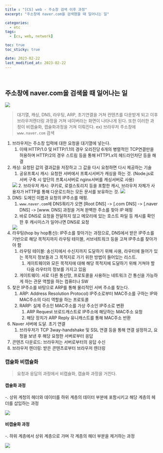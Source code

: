 ```yaml
---
title : "[CS] web - 주소창 검색 이후 과정"
excerpt: "주소창에 naver.com을 검색했을 때 일어나는 일"

categories:
  - etc
tags:
  - [cs, web, network]

toc: true
toc_sticky: true

date: 2023-02-22
last_modified_at: 2023-02-22
---
```

<br>

## 주소창에 naver.com을 검색을 때 일어나는 일

<img src="https://user-images.githubusercontent.com/81230679/220599843-bb3da070-5afd-4c4d-84e4-63d0d91182f0.png" />

> 대기열, 캐싱, DNS, 라우팅, ARP, 초기연결을 거쳐 컨텐츠를 다운받게 되고 이후 브라우저렌더링 과정을 거쳐 네이버라는 화면이 나타나게 된다.
> 또한 이러한 과정이 비캡슐화, 캡슐화과정을 거쳐 이뤄진다.
> ex) 브라우저 주소창에 `www.naver.com` 검색

1. 브라우저는 주소창 입력에 대한 요청을 대기열에 넣는다. 
   1. 이때 HTTP/1.0 및 HTTP/1.1의 경우 오리진당 6개의 병렬적인 TCP연결만을 허용하며 HTTP/2의 경우 스트림 등을 통해 HTTP1.x의 헤드라인차단 등을 해결
2. 캐싱: 요청된 값의 결과값을 저장하고 그 값을 다시 요청하면 다시 제공하는 기술
   1. 공유프록시 캐시: 요청한 서버에서 프록시서버가 캐싱을 하는 것. (Node.js로 서버 구축 시 앞단의 프록시서버로 nginx서버를 캐싱서버로 사용)
   <img src="https://user-images.githubusercontent.com/81230679/220627482-260df952-0b36-48ad-b67c-237ff9eb1ef1.png" />
   2. 브라우저 캐시: 쿠키로, 로컬스토리지 등을 포함한 캐시, 브라우저 자체가 사용자가 HTTP를 통해 다운로드하는 모든 문서를 보유하는 것.
   <img src="https://user-images.githubusercontent.com/81230679/220627519-33051624-f7f4-445e-9848-efe6e9b34a2d.png" />
3. DNS: 도메인 이름과 요청의 IP주소를 매핑.
   1. `www.naver.com`에 DNS쿼리가 오면 [Root DNS] -> [.com DNS] -> [.naver DNS] -> [www. DNS] 과정을 거쳐 완벽한 주소를 찾아 IP 매핑
   2. 바로 DNS로 요청을 전달하지 않고 메모리에 있는 호스트 파일 등 캐시를 확인한 후 캐시미스가 일어나면 DNS로 요청
   <img src="https://user-images.githubusercontent.com/81230679/220622478-d75e061c-a5d7-4b24-bc6c-64eb0455be49.png" />
4. 라우팅(hop by hop통신): IP주소를 찾아가는 과정으로, DNS에서 받은 IP주소를 기반으로 해당 목적지까지 라우팅 테이블, 서브네트워크 등을 고쳐 IP주소를 찾아가야 함
   1. 라우팅 테이블: 송신지에서 수신지까지 도달하기 위해 사용, 라우터에 들어가 있는 목적지 정보들과 그 목적지로 가기 위한 방법이 들어있는 리스트.
      1. 게이트웨이와 모든 목적지에 대해 해당 목적지에 도달하기 위해 거쳐야 할 다음 라우터의 정보를 가지고 있음
   2. 게이트웨이: 서로 다른 통신망, 프로토콜을 사용하는 네트워크 간 통신을 가능하게 하는 관문 역할을 하는 컴퓨터나 SW
5. 찾은 IP주소를 바탕으로 ARP를 통해 물리적인 서버 주소를 찾는다.
   1. ARP: Address Resolution Protocol) IP주소로부터  MAC주소를 구하는 IP와 MAC주소의 다리 역할을 하는 프로토콜
   2. RARP: 실제 주소인 MAC주소를 가상 주소인 IP주소로 변환
      1. ARP Request 브로드캐스트로 IP주소에 해당하는 MAC주소 요청
      2. 해당 장치가 ARP Reply 유니캐스트를 통해 MAC주소 반환
6. Naver 서버에 도달. 초기 연결
   1. 브라우저가 TCP 3way-handshake 및 SSL 연결 등을 통해 연결 설정하고, 요청을 보낸 후 해당 요청한 서버로부터 응답
7. 콘텐츠 다운로드: 브라우저는 서버로부터의 응답 수신
8. 브라우저 렌더링: 받은 콘텐츠로부터 브라우저 렌더링

### 캡슐화 비캡슐화

> 요청과 응답의 과정에서 비캡슐화, 캡슐화 과정을 거친다.

#### 캡슐화 과정

-. 상위 계청의 헤더와 데이터를 하위 계층의 데이터 부분에 포함시키고 해당 계층의 헤더를 삽입하는 과정

<img src="https://user-images.githubusercontent.com/81230679/220629116-6cc20bc7-56ef-4b04-aa4b-10302fdfe2bc.png" />

#### 비캡슐화 과정

-. 하위 계층에서 상위 계층으로 가며 각 계층의 헤더 부분을 제거하는 과정

<img src="https://user-images.githubusercontent.com/81230679/220629766-c0825b6f-01c5-4829-9f49-cceb68ea05ad.png" />



